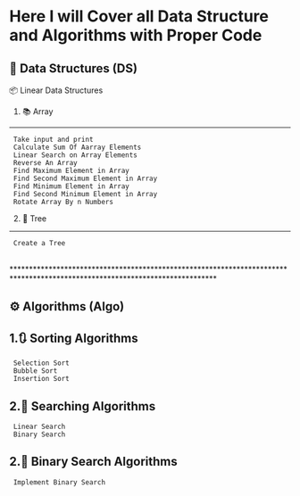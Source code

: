 # Here I will Cover all Data Structure and Algorithms with Proper Code 

## 🧱 **Data Structures (DS)**

📦 Linear Data Structures
  
  1. 📚 Array
  ------------------
     Take input and print
     Calculate Sum Of Aarray Elements
     Linear Search on Array Elements
     Reverse An Array
     Find Maximum Element in Array
     Find Second Maximum Element in Array
     Find Minimum Element in Array
     Find Second Minimum Element in Array
     Rotate Array By n Numbers

   2. 🌳 Tree
   ------------------
     Create a Tree
   

<br>****************************************************************************************************************************<br>

## ⚙️ **Algorithms (Algo)**

  1.🔃 Sorting Algorithms
  ------------------
     Selection Sort
     Bubble Sort
     Insertion Sort
  
  2.🔎 Searching Algorithms
  -------------------------
     Linear Search
     Binary Search
  
   2.🔎 Binary Search Algorithms
  -------------------------
     Implement Binary Search
    

  
